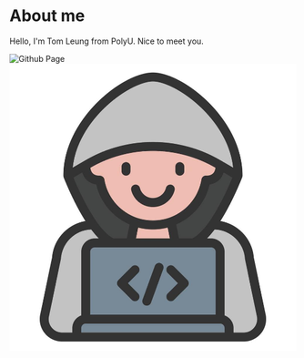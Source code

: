 # About me
Hello, I'm Tom Leung from PolyU. Nice to meet you.

![Github Page](https://github.com/101496194/)
![An image](TomImage.jpg)  
